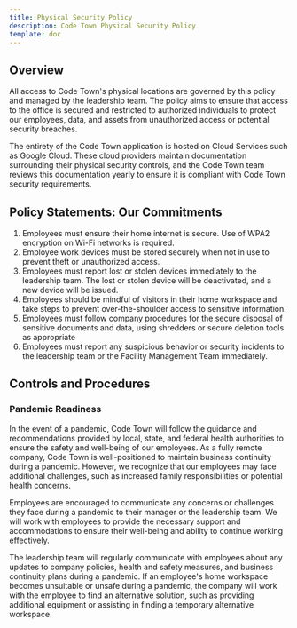 ```yaml
---
title: Physical Security Policy
description: Code Town Physical Security Policy
template: doc
---
```


## Overview

All access to Code Town's physical locations are governed by this policy and
managed by the leadership team. The policy aims to ensure that access to the
office is secured and restricted to authorized individuals to protect our
employees, data, and assets from unauthorized access or potential security
breaches.

The entirety of the Code Town application is hosted on Cloud Services such as
Google Cloud. These cloud providers maintain documentation surrounding their
physical security controls, and the Code Town team reviews this documentation
yearly to ensure it is compliant with Code Town security requirements.

## Policy Statements: Our Commitments

1. Employees must ensure their home internet is secure. Use of WPA2 encryption
   on Wi-Fi networks is required.
2. Employee work devices must be stored securely when not in use to prevent
   theft or unauthorized access.
3. Employees must report lost or stolen devices immediately to the leadership
   team. The lost or stolen device will be deactivated, and a new device will be
   issued.
4. Employees should be mindful of visitors in their home workspace and take
   steps to prevent over-the-shoulder access to sensitive information.
5. Employees must follow company procedures for the secure disposal of sensitive
   documents and data, using shredders or secure deletion tools as appropriate
6. Employees must report any suspicious behavior or security incidents to the
   leadership team or the Facility Management Team immediately.

## Controls and Procedures

### Pandemic Readiness

In the event of a pandemic, Code Town will follow the guidance and
recommendations provided by local, state, and federal health authorities to
ensure the safety and well-being of our employees. As a fully remote company,
Code Town is well-positioned to maintain business continuity during a pandemic.
However, we recognize that our employees may face additional challenges, such as
increased family responsibilities or potential health concerns.

Employees are encouraged to communicate any concerns or challenges they face
during a pandemic to their manager or the leadership team. We will work with
employees to provide the necessary support and accommodations to ensure their
well-being and ability to continue working effectively.

The leadership team will regularly communicate with employees about any updates
to company policies, health and safety measures, and business continuity plans
during a pandemic. If an employee's home workspace becomes unsuitable or unsafe
during a pandemic, the company will work with the employee to find an
alternative solution, such as providing additional equipment or assisting in
finding a temporary alternative workspace.
